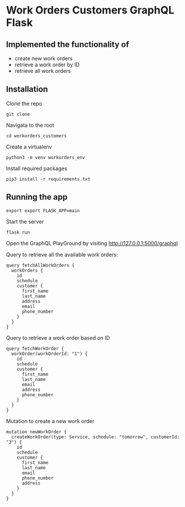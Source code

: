 # Work Orders Customers GraphQL Flask

## **Implemented the functionality of**
- create new work orders
- retrieve a work order by ID
- retrieve all work orders

## **Installation**
Clone the repo

`git clone`

Navigata to the root

`cd workorders_customers`

Create a virtualenv

`python3 -m venv workorders_env`

Install required packages

`pip3 install -r requirements.txt`

## **Running the app**

`export export FLASK_APP=main`

Start the server

`flask run`

Open the GraphQL PlayGround by visiting http://127.0.0.1:5000/graphql

Query to retrieve all the available work orders:

```buildoutcfg
query fetchAllWorkOrders {
  workOrders {
  	id
    schedule
    customer {
      first_name
      last_name
      address
      email
      phone_number
    }
  }
}
```

Query to retrieve a work order based on ID

```buildoutcfg
query fetchWorkOrder {
  workOrder(workOrderId: "1") {
    id 
    schedule
    customer {
      first_name
      last_name
      email
      address
      phone_number
    } 
  }
}
```

Mutation to create a new work order

```buildoutcfg
mutation newWorkOrder {
  createWorkOrder(type: Service, schedule: "tomorrow", customerId: "3") {
    id
    schedule
    customer {
      first_name
      last_name
      email
      phone_number
      address
    }
  }
}

```
